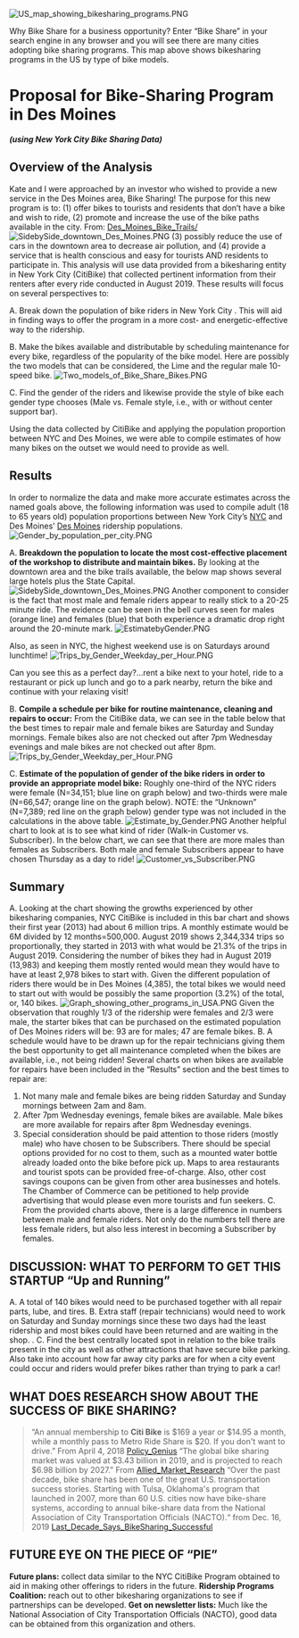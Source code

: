 ![US_map_showing_bikesharing_programs.PNG](Resources/US_map_showing_bikesharing_programs.PNG)

Why Bike Share for a business opportunity? Enter “Bike Share” in your search engine in any browser and you will see there are many cities adopting bike sharing programs. This map above shows bikesharing programs in the US by type of bike models. 
 
# Proposal for Bike-Sharing Program in Des Moines #
***(using New York City Bike Sharing Data)***

## Overview of the Analysis
Kate and I were approached by an investor who wished to provide a new service in the Des Moines area, Bike Sharing! The purpose for this new program is to:
(1)	offer bikes to tourists and residents that don’t have a bike and wish to ride,
(2)	promote and increase the use of the bike paths available in the city. From: [Des_Moines_Bike_Trails/](https://www.traillink.com/city/des-moines-ia-trails/)
![SidebySide_downtown_Des_Moines.PNG](Resources/SidebySide_downtown_Des_Moines.PNG)
(3)	possibly reduce the use of cars in the downtown area to decrease air pollution, and 
(4)	provide a service that is health conscious and easy for tourists AND residents to participate in.
This analysis will use data provided from a bikesharing entity in New York City (CitiBike) that collected pertinent information from their renters after every ride conducted in August 2019. These results will focus on several perspectives to:

A. Break down the population of bike riders in New York City . This will aid in finding ways to offer the program in a more cost- and energetic-effective way to the ridership.
     
B. Make the bikes available and distributable by scheduling maintenance for every bike, regardless of the popularity of the bike model. Here are possibly the two models that can be considered, the Lime and the regular male 10-speed bike. ![Two_models_of_Bike_Share_Bikes.PNG](Resources/Two_models_of_Bike_Share_Bikes.PNG)
     
C. Find the gender of the riders and likewise provide the style of bike each gender type chooses (Male vs. Female style, i.e., with or without center support bar).
     
Using the data collected by CitiBike and applying the population proportion between NYC and Des Moines, we were able to compile estimates of how many bikes on the outset we would need to provide as well.

## Results
In order to normalize the data and make more accurate estimates across the named goals above, the following information was used to compile adult (18 to 65 years old) population proportions between New York City’s [NYC](https://www.census.gov/quickfacts/fact/table/newyorkcitynewyork,US/POP010220) and Des Moines’ [Des Moines](https://www.census.gov/quickfacts/fact/table/newyorkcitynewyork,US/POP010220) ridership populations.
![Gender_by_population_per_city.PNG](Resources/Gender_by_population_per_city.PNG)	 

A.	**Breakdown the population to locate the most cost-effective placement of the workshop to distribute and maintain bikes.** By looking at the downtown area and the bike trails available, the below map shows several large hotels plus the State Capital. 
![SidebySide_downtown_Des_Moines.PNG](Resources/SidebySide_downtown_Des_Moines.PNG)
Another component to consider is the fact that most male and female riders appear to really stick to a 20-25 minute ride. The evidence can be seen in the bell curves seen for males (orange line) and females (blue) that both experience a dramatic drop right around the 20-minute mark.
![EstimatebyGender.PNG](Resources/ByGenderEstimate.PNG)

Also, as seen in NYC, the highest weekend use is on Saturdays around lunchtime!
![Trips_by_Gender_Weekday_per_Hour.PNG](Resources/TripsXGender_WkdayperHour.PNG)

Can you see this as a perfect day?…rent a bike next to your hotel, ride to a restaurant or pick up lunch and go to a park nearby, return the bike and continue with your relaxing visit!

B.	**Compile a schedule per bike for routine maintenance, cleaning and repairs to occur:** From the CitiBike data, we can see in the table below that the best times to repair male and female bikes are Saturday and Sunday mornings. Female bikes also are not checked out after 7pm Wednesday evenings and male bikes are not checked out after 8pm.
![Trips_by_Gender_Weekday_per_Hour.PNG](Resources/TripsXGender_WkdayperHour.PNG)

C.	**Estimate of the population of gender of the bike riders in order to provide an appropriate model bike:** Roughly one-third of the NYC riders were female (N=34,151; blue line on graph below) and two-thirds were male (N=66,547; orange line on the graph below). NOTE: the “Unknown” (N=7,389; red line on the graph below) gender type was not included in the calculations in the above table.
![Estimate_by_Gender.PNG](Resources/ByGenderEstimate.PNG)
Another helpful chart to look at is to see what kind of rider (Walk-in Customer vs. Subscriber). In the below chart, we can see that there are more males than females as Subscribers. Both male and female Subscribers appear to have chosen Thursday as a day to ride!
![Customer_vs_Subscriber.PNG](Resources/Customer_vs_Subscriber.PNG)

## Summary
A.	Looking at the chart showing the growths experienced by other bikesharing companies, NYC CitiBike is included in this bar chart and shows their first year (2013) had about 6 million trips. A monthly estimate would be 6M divided by 12 months=500,000. August 2019 shows 2,344,334 trips so proportionally, they started in 2013 with what would be 21.3% of the trips in August 2019. Considering the number of bikes they had in August 2019 (13,983) and keeping them mostly rented would mean they would have to have at least 2,978 bikes to start with. Given the different population of riders there would be in Des Moines (4,385), the total bikes we would need to start out with would be possibly the same proportion (3.2%) of the total, or, 140 bikes.
![Graph_showing_other_programs_in_USA.PNG](Resources/Graph_showing_other_programs_in_USA.PNG)
Given the observation that roughly 1/3 of the ridership were females and 2/3 were  male, the starter bikes that can be purchased on the estimated population of Des Moines riders will be: 93 are for males; 47 are female bikes.
B.	A schedule would have to be drawn up for the repair technicians giving them the best opportunity to get all maintenance completed when the bikes are available, i.e., not being ridden! Several charts on when bikes are available for repairs have been included in the “Results” section and the best times to repair are: 
1)	Not many male and female bikes are being ridden Saturday and Sunday mornings between 2am and 8am.
2)	After 7pm Wednesday evenings, female bikes are available. Male bikes are more available for repairs after 8pm Wednesday evenings.
3)	Special consideration should be paid attention to those riders (mostly male) who have chosen to be Subscribers. There should be special options provided for no cost to them, such as a mounted water bottle already loaded onto the bike before pick up. Maps to area restaurants and tourist spots can be provided free-of-charge. Also, other cost savings coupons can be given from other area businesses and hotels. The Chamber of Commerce can be petitioned to help provide advertising that would please even more tourists and fun seekers.
C.	From the provided charts above, there is a large difference in numbers between male and female riders. Not only do the numbers tell there are less female riders, but also less interest in becoming a Subscriber by females.

## DISCUSSION: WHAT TO PERFORM TO GET THIS STARTUP “Up and Running”
A.	A total of 140 bikes would need to be purchased together with all repair parts, lube, and tires.
B.	Extra staff (repair technicians) would need to work on Saturday and Sunday mornings since these two days had the least ridership and most bikes could have been returned and are waiting in the shop. .
C.	Find the best centrally located spot in relation to the bike trails present in the city as well as other attractions that have secure bike parking. Also take into account how far away city parks are for when a city event could occur and riders would prefer bikes rather than trying to park a car!

## WHAT DOES RESEARCH SHOW ABOUT THE SUCCESS OF BIKE SHARING?
>“An annual membership to **Citi Bike** is $169 a year or $14.95 a month, while a monthly pass to Metro Ride Share is $20. If you don't want to drive.” From April 4, 2018 [Policy_Genius](https://www.policygenius.com/news/)
>“The global bike sharing market was valued at $3.43 billion in 2019, and is projected to reach $6.98 billion by 2027.” From [Allied_Market_Research](https://www.alliedmarketresearch.com/bike-sharing-market-A11309)
>“Over the past decade, bike share has been one of the great U.S. transportation success stories. Starting with Tulsa, Oklahoma's program that launched in 2007, more than 60 U.S. cities now have bike-share systems, according to annual bike-share data from the National Association of City Transportation Officials (NACTO).“ from Dec. 16, 2019 [Last_Decade_Says_BikeSharing_Successful]( https://archive.curbed.com/2019/12/16/20864145/bike-share-citi-bike-jump-uber)

## FUTURE EYE ON THE PIECE OF “PIE”
**Future plans:** collect data similar to the NYC CitiBike Program obtained to aid in making other offerings to riders in the future.
**Ridership Programs Coalition:** reach out to other bikesharing organizations to see if partnerships can be developed.
**Get on newsletter lists:** Much like the National Association of City Transportation Officials (NACTO), good data can be obtained from this organization and others.

